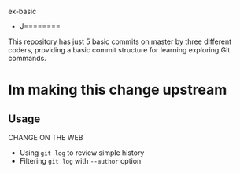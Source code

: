 ex-basic
 - J========

This repository has just 5 basic commits on master by three different coders, providing a basic commit structure for learning exploring Git commands.

# Im making this change upstream

## Usage

CHANGE ON THE WEB

* Using `git log` to review simple history
* Filtering `git log` with `--author` option
